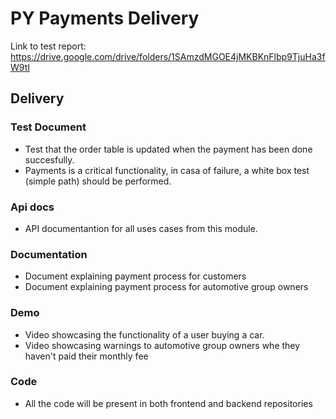 # PY Payments Delivery

Link to test report: https://drive.google.com/drive/folders/1SAmzdMGOE4jMKBKnFlbp9TjuHa3fW9tI

## Delivery

### Test Document

- Test that the order table is updated when the payment has been done succesfully.
- Payments is a critical functionality, in casa of failure, a white box test (simple path) should be performed.

### Api docs  

- API documentantion for all uses cases from this module.

### Documentation 

- Document explaining payment process for customers
- Document explaining payment process for automotive group owners


### Demo

- Video showcasing the functionality of a user buying a car. 
- Video showcasing warnings to automotive group owners whe they haven't paid their monthly fee

### Code

- All the code will be present in both frontend and backend repositories
